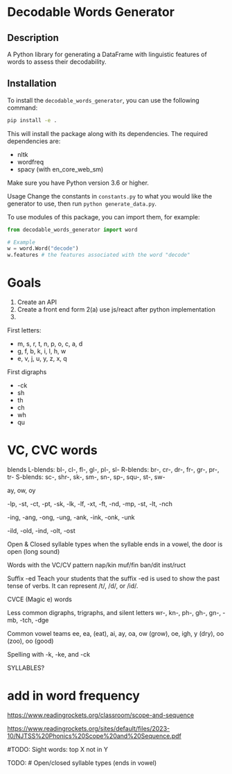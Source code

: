 # Decodable Words Generator

## Description

A Python library for generating a DataFrame with linguistic features of words to assess their decodability.

## Installation

To install the `decodable_words_generator`, you can use the following command:

```bash
pip install -e .
```

This will install the package along with its dependencies. The required dependencies are:

- nltk
- wordfreq
- spacy (with en_core_web_sm)

Make sure you have Python version 3.6 or higher.

Usage
Change the constants in `constants.py` to what you would like the generator to use, then run `python generate_data.py`.

To use modules of this package, you can import them, for example:

```python
from decodable_words_generator import word

# Example
w = word.Word("decode")
w.features # the features associated with the word "decode"
```

# Goals

1. Create an API
2. Create a front end form
    2(a) use js/react after python implementation
3. 


First letters:
 - m, s, r, t, n, p, o, c, a, d
 - g, f, b, k, i, l, h, w
 - e, v, j, u, y, z, x, q




First digraphs
 - -ck
 - sh
 - th
 - ch
 - wh
 - qu


# VC, CVC words

blends 
L-blends: bl-, cl-, fl-, gl-, pl-, sl-
R-blends: br-, cr-, dr-, fr-, gr-, pr-, tr-
S-blends: sc-, shr-, sk-, sm-, sn-, sp-, squ-, st-, sw-

ay, ow, oy


-lp, -st, -ct, -pt, -sk, -lk, -lf, -xt, -ft, -nd, -mp, -st, -lt, -nch

-ing, -ang, -ong, -ung, -ank, -ink, -onk, -unk

-ild, -old, -ind, -olt, -ost

Open & Closed syllable types
when the syllable ends in a vowel, the door is open (long sound)

Words with the VC/CV pattern
nap/kin muf/fin ban/dit inst/ruct


Suffix -ed
Teach your students that the suffix -ed is used to show the past tense of verbs. It can represent /t/, /d/, or /id/.

CVCE (Magic e) words




Less common digraphs, trigraphs, and silent letters
wr-, kn-, ph-, gh-, gn-, -mb, -tch, -dge



Common vowel teams
ee, ea, (eat), ai, ay, oa, ow (grow), oe, igh, y (dry), oo (zoo), oo (good)

Spelling with -k, -ke, and -ck


SYLLABLES?


# add in word frequency


https://www.readingrockets.org/classroom/scope-and-sequence

https://www.readingrockets.org/sites/default/files/2023-10/NJTSS%20Phonics%20Scope%20and%20Sequence.pdf



#TODO: Sight words: top X not in Y


TODO: # Open/closed syllable types (ends in vowel)
